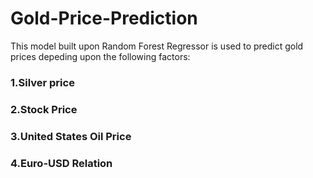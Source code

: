 # Gold-Price-Prediction


This model built upon Random Forest Regressor is used to predict gold prices depeding upon the following factors:

### 1.Silver price
### 2.Stock Price
### 3.United States Oil Price
### 4.Euro-USD Relation

